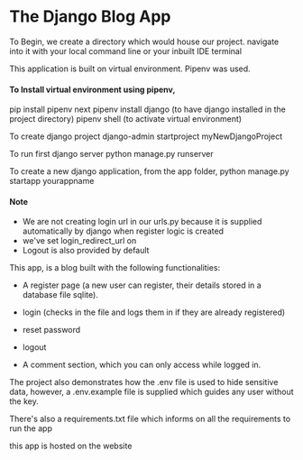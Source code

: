 # The Django Blog App
To Begin, we create a directory which would house our project.
navigate into it with your local command line or your inbuilt IDE terminal

This application is built on virtual environment. Pipenv was used.

#### To Install virtual environment using pipenv,
pip install pipenv
next
pipenv install django (to have django installed in the project directory)
pipenv shell (to activate virtual environment)

To create django project
	django-admin startproject myNewDjangoProject

To run first django server
	python manage.py runserver

To create a new django application, from the app folder,
	python manage.py startapp yourappname

#### Note	
- We are not creating login url in our urls.py because it is supplied automatically by django when register 
logic is created
- we've set login_redirect_url on
- Logout is also provided by default
	
This app, is a blog built with the following functionalities:

-    A register page (a new user can register, their details stored in a database file sqlite). 

-    login (checks in the file and logs them in if they are already registered)

-    reset password

-    logout

-    A comment section, which you can only access while logged in.

The project also demonstrates how the .env file is used to hide sensitive data, however, a .env.example file is 
supplied which guides any user without the key.

There's also a requirements.txt file which informs on all the requirements to run the app

this app is hosted on the website 